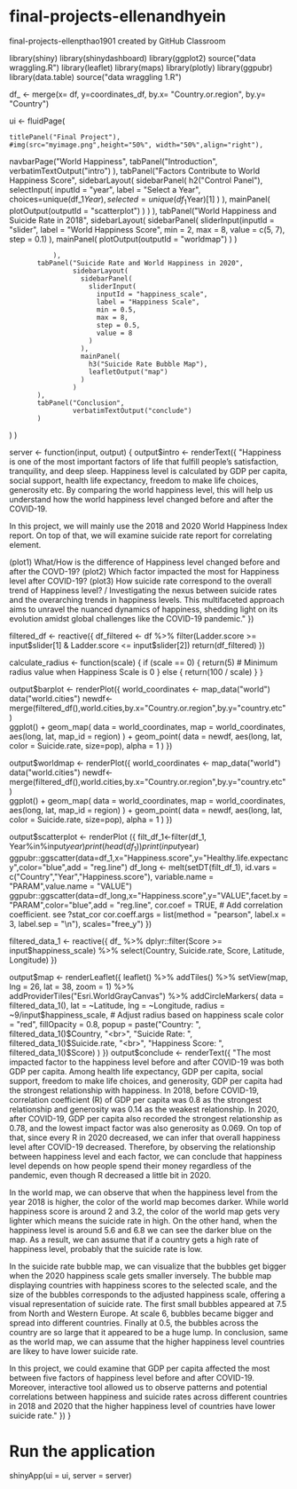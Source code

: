 # final-projects-ellenandhyein
final-projects-ellenpthao1901 created by GitHub Classroom

library(shiny)
library(shinydashboard)
library(ggplot2)
source("data wraggling.R")
library(leaflet)
library(maps)
library(plotly)
library(ggpubr)
library(data.table)
source("data wraggling 1.R")



df_ <- merge(x= df, y=coordinates_df, by.x= "Country.or.region", by.y= "Country")

ui <- fluidPage(

    titlePanel("Final Project"),
    #img(src="myimage.png",height="50%", width="50%",align="right"),

navbarPage("World Happiness",
           tabPanel("Introduction",
                    verbatimTextOutput("intro")
           ),
           tabPanel("Factors Contribute to World Happiness Score",
                    sidebarLayout(
                      sidebarPanel(
                        h2("Control Panel"),
                        selectInput(
                          inputId = "year",
                          label = "Select a Year",
                          choices=unique(df_1$Year),selected=unique(df_1$Year)[1]
                        )
                      ),
                      mainPanel(
                        plotOutput(outputId = "scatterplot")
                      )
                    )
           ),
               tabPanel("World Happiness and Suicide Rate in 2018",
                        sidebarLayout(
                          sidebarPanel(
                            sliderInput(inputId = "slider",
                                        label = "World Happiness Score",
                                        min = 2, max = 8, value = c(5, 7),
                                        step = 0.1)
                          ),
                          mainPanel(
                            plotOutput(outputId = "worldmap")
                          )
                        )
               
               ),
           tabPanel("Suicide Rate and World Happiness in 2020",
                    sidebarLayout(
                      sidebarPanel(
                        sliderInput(
                          inputId = "happiness_scale",
                          label = "Happiness Scale",
                          min = 0.5,
                          max = 8,
                          step = 0.5,
                          value = 8
                        )
                      ),
                      mainPanel(
                        h3("Suicide Rate Bubble Map"),
                        leafletOutput("map")
                      )
                    )
           ),
           tabPanel("Conclusion",
                    verbatimTextOutput("conclude")
           )
)
)



server <- function(input, output) {
  output$intro <- renderText({
    "Happiness is one of the most important factors of life that fulfill people’s satisfaction, tranquility, and deep sleep. Happiness level is calculated by GDP per capita, social support, health life expectancy, freedom to make life choices, generosity etc.
By comparing the world happiness level, this will help us understand how the world happiness level changed before and after the COVID-19. 

In this project, we will mainly use the 2018 and 2020 World Happiness Index report. On top of that, we will examine suicide rate report for correlating element. 

(plot1) What/How is the difference of Happiness level changed before and after the COVD-19?
(plot2) Which factor impacted the most for Happiness level after COVID-19?
(plot3) How suicide rate correspond to the overall trend of Happiness level? / Investigating the nexus between suicide rates and the overarching trends in happiness levels. This multifaceted approach aims to unravel the nuanced dynamics of happiness, shedding light on its evolution amidst global challenges like the COVID-19 pandemic."
  })

  filtered_df <- reactive({
    df_filtered <- df %>%
      filter(Ladder.score >= input$slider[1] & Ladder.score <= input$slider[2])
    return(df_filtered)
  })
  
  
  calculate_radius <- function(scale) {
    if (scale == 0) {
      return(5)  # Minimum radius value when Happiness Scale is 0
    } else {
      return(100 / scale)
    }
  }
  
  output$barplot <- renderPlot({
    world_coordinates <- map_data("world")
    data("world.cities")
    newdf<-merge(filtered_df(),world.cities,by.x="Country.or.region",by.y="country.etc")  
    ggplot() + geom_map(
      data = world_coordinates, map = world_coordinates,
      aes(long, lat, map_id = region)
    ) + geom_point(
      data = newdf,
      aes(long, lat, color = Suicide.rate,
          size=pop),
      alpha = 1
    ) 
  })
  
  
  output$worldmap <- renderPlot({
    world_coordinates <- map_data("world")
    data("world.cities")
    newdf<-merge(filtered_df(),world.cities,by.x="Country.or.region",by.y="country.etc")  
    ggplot() + geom_map(
      data = world_coordinates, map = world_coordinates,
      aes(long, lat, map_id = region)
    ) + geom_point(
      data = newdf,
      aes(long, lat, color = Suicide.rate,
          size=pop),
      alpha = 1
    ) 
  })
  
  
  output$scatterplot <- renderPlot ({
    filt_df_1<-filter(df_1, Year%in%input$year)
    print(head(df_1))
    print(input$year)
    ggpubr::ggscatter(data=df_1,x="Happiness.score",y="Healthy.life.expectancy",color="blue",add = "reg.line")
    df_long <- melt(setDT(filt_df_1), id.vars = c("Country","Year","Happiness.score"), variable.name = "PARAM",value.name = "VALUE")
    ggpubr::ggscatter(data=df_long,x="Happiness.score",y="VALUE",facet.by = "PARAM",color="blue",add = "reg.line", cor.coef = TRUE, # Add correlation coefficient. see ?stat_cor
                      cor.coeff.args = list(method = "pearson", label.x = 3, label.sep = "\n"), scales="free_y")
  })
  
  filtered_data_1 <- reactive({
    df_ %>%
      dplyr::filter(Score >= input$happiness_scale) %>%
      select(Country, Suicide.rate, Score, Latitude, Longitude)
  })

  
  
  output$map <- renderLeaflet({
    leaflet() %>%
      addTiles() %>%
      setView(map, lng = 26, lat = 38, zoom = 1) %>%
      addProviderTiles("Esri.WorldGrayCanvas") %>%
      addCircleMarkers(
        data = filtered_data_1(),
        lat = ~Latitude,
        lng = ~Longitude,
        radius = ~9/input$happiness_scale,  # Adjust radius based on happiness scale
        color = "red",
        fillOpacity = 0.8,
        popup = paste("Country: ", filtered_data_1()$Country, "<br>",
                      "Suicide Rate: ", filtered_data_1()$Suicide.rate, "<br>",
                      "Happiness Score: ", filtered_data_1()$Score)
      )
  })
  output$conclude <- renderText({
"The most impacted factor to the happiness level before and after COVID-19 was both GDP per capita. 
Among health life expectancy, GDP per capita, social support, freedom to make life choices, and generosity, GDP per capita had the strongest relationship with happiness. 
In 2018, before COVID-19, correlation coefficient (R) of GDP per capita was 0.8 as the strongest relationship and generosity was 0.14 as the weakest relationship. 
In 2020, after COVID-19, GDP per capita also recorded the strongest relationship as 0.78, and the lowest impact factor was also generosity as 0.069. 
On top of that, since every R in 2020 decreased, we can infer that overall happiness level after COVID-19 decreased. 
Therefore, by observing the relationship between happiness level and each factor, we can conclude that happiness level depends on how people spend their money regardless of the pandemic, even though R decreased a little bit in 2020. 

In the world map, we can observe that when the happiness level from the year 2018 is higher, the color of the world map becomes darker. 
While world happiness score is around 2 and 3.2, the color of the world map gets very lighter which means the suicide rate in high. 
On the other hand, when the happiness level is around 5.6 and 6.8 we can see the darker blue on the map. 
As a result, we can assume that if a country gets a high rate of happiness level, probably that the suicide rate is low. 

In the suicide rate bubble map, we can visualize that the bubbles get bigger when the 2020 happiness scale gets smaller inversely. 
The bubble map displaying countries with happiness scores to the selected scale, and the size of the bubbles corresponds to the adjusted happiness scale, offering a visual representation of suicide rate. 
The first small bubbles appeared at 7.5 from North and Western Europe. At scale 6, bubbles became bigger and spread into different countries. 
Finally at 0.5, the bubbles across the country are so large that it appeared to be a huge lump. In conclusion, same as the world map, we can assume that the higher happiness level countries are likey to have lower suicide rate. 

In this project, we could examine that GDP per capita affected the most between five factors of happiness level before and after COVID-19. 
Moreover, interactive tool allowed us to observe patterns and potential correlations between happiness and suicide rates across different countries in 2018 and 2020 that the higher happiness level of countries have lower suicide rate."
})
    }


# Run the application 
shinyApp(ui = ui, server = server)
